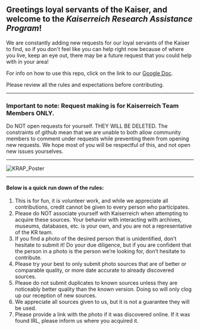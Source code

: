 ## Greetings loyal servants of the Kaiser, and welcome to the *Kaiserreich Research Assistance Program*!

We are constantly adding new requests for our loyal servants of the Kaiser to find, so if you don't feel like you can help right now because of where you live, keep an eye out, there may be a future request that you could help with in your area!

For info on how to use this repo, click on the link to our [Google Doc](https://docs.google.com/document/d/15rtHJ3bPP1MTYpy8PO-VahT-26kb4KpJJosk6V81u-o/edit).

Please review all the rules and expectations before contributing.

---

### Important to note: Request making is for Kaiserreich Team Members **ONLY**.
Do NOT open requests for yourself. THEY WILL BE DELETED. The constraints of github mean that we are unable to both allow community members to comment under requests while preventing them from opening new requests. We hope most of you will be respectful of this, and not open new issues yourselves.

---

![KRAP_Poster](https://github.com/Kaiserreich/Kaiserreich-Research-Assistance-Programme/assets/90009369/ad6c083c-20a3-435c-82f1-d38992f23600)

---

#### Below is a quick run down of the rules:
1. This is for fun, it is volunteer work, and while we appreciate all contributions, credit cannot be given to every person who participates.
2. Please do NOT associate yourself with Kaiserreich when attempting to acquire these sources. Your behavior with interacting with archives, museums, databases, etc. is your own, and you are not a representative of the KR team.
3. If you find a photo of the desired person that is unidentified, don’t hesitate to submit it! Do your due diligence, but if you are confident that the person in a photo is the person we’re looking for, don’t hesitate to contribute.
4. Please try your best to only submit photo sources that are of better or comparable quality, or more date accurate to already discovered sources.
5. Please do not submit duplicates to known sources unless they are noticeably better quality than the known version. Doing so will only clog up our reception of new sources.
6. We appreciate all sources given to us, but it is not a guarantee they will be used.
7. Please provide a link with the photo if it was discovered online. If it was found IRL, please inform us where you acquired it.

